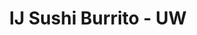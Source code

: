 ---
layout: place
title: "IJ Sushi Burrito - UW"
permalink: /washington/seattle/ij-sushi-burrito-uw.html
stateAbbr: WA
stateName: Washington
cityName: Seattle
seo:
  name: "IJ Sushi Burrito - UW"
  type: Restaurant
  links: null
description: "Looking for sushi in Seattle, Washington? Check out IJ Sushi Burrito - UW for a delightful Japanese dining experience. Enjoy a variety of sushi and other dis..."
place_id: ChIJ4xIgPeQVkFQR2E4YMjoFsJk
photos:
  - name: >-
      places/ChIJ4xIgPeQVkFQR2E4YMjoFsJk/photos/AeeoHcLK4QKFYxhCR4nLw75b5_t2bI7L5p_ymu2N5rfazbV2CRUXLfGkg111tAOGmD1tu4fqtXY73oTffgB_ZoxJy32gtY6aUHJldoiCfMjX6ka5ZHX8QH1852dFz7ojjU7SsoH-m6zcOWV5eG9cPg2shqTk-XGGZjDEAo_WnhryuLnuuc9rn_3axihPK_cvuMpxYj9OSXXaCux8qFZLjGVCiRpW8zSduqPW1QiHyuIF-TaF5OE0_WNTrVoh1Rwdb_i-OpuVIyWQUPIvVsAxcqUucJ8m8AR1UnHrIjTPL8dOmcJcIQ
    widthPx: 1440
    heightPx: 810
    authorAttributions:
      - displayName: IJ Sushi Burrito - UW
        uri: https://maps.google.com/maps/contrib/116801204591056338792
        photoUri: >-
          https://lh3.googleusercontent.com/a-/ALV-UjW1NRoHczP0S24RY1-otAgUcjcsN358V9XsGoUhZliuC73yBDk=s100-p-k-no-mo
    flagContentUri: >-
      https://www.google.com/local/imagery/report/?cb_client=maps_api_places.places_api&image_key=!1e10!2sAF1QipOns8SKU4Gx8UwkFhzgfRedcF9C1iiydOWEdCQW&hl=en-US
    googleMapsUri: >-
      https://www.google.com/maps/place//data=!3m4!1e2!3m2!1sAF1QipOns8SKU4Gx8UwkFhzgfRedcF9C1iiydOWEdCQW!2e10!4m2!3m1!1s0x549015e43d2012e3:0x99b0053a32184ed8
  - name: >-
      places/ChIJ4xIgPeQVkFQR2E4YMjoFsJk/photos/AeeoHcKJngv3sptdRev0SXQE3nuS2Yew1KS1NfMiat7_aenGAM2iGyx33BCE_mEmOhPAgrLNF5sXM272oBA9RFxbJ2_5IBqKBGhoriO83BQyq9WD-XiUk-huR8t4SSb8XYCbDmI17b64AVhameskz5s6XWBKy7Sl1pUFC8eFADlh3DlHjjKa9MlBKvvVtgNCE_OgUa0C_BBf5Q5Af9bNwhpI-zUvI4FdUtOmrqFKNE_RhX_ET4322w3uD3YcndU6ZyCwyTgohEoRCZqjUend3vEXwwHTzKdE-BMqtmxAiHlxgfEuIk0_RaRAF-9AYwoIe7H2LW4A7QTgz6mseSei1VJUrdi6t8Avps3uirs1fwMelgnw4w17CrQQI_CbdrODV2UnHQLLOAvliizf08R9rQ145ZOMqpOtazCPgccOFUyw9AI
    widthPx: 4032
    heightPx: 3024
    authorAttributions:
      - displayName: videofishbowl
        uri: https://maps.google.com/maps/contrib/115623616059859182708
        photoUri: >-
          https://lh3.googleusercontent.com/a-/ALV-UjXmYE2In2MqVfGOR8_zMFEIKOLwh4_o6clm1Qh880VGRLy-VZbPSw=s100-p-k-no-mo
    flagContentUri: >-
      https://www.google.com/local/imagery/report/?cb_client=maps_api_places.places_api&image_key=!1e10!2sCIHM0ogKEICAgID3zpucUQ&hl=en-US
    googleMapsUri: >-
      https://www.google.com/maps/place//data=!3m4!1e2!3m2!1sCIHM0ogKEICAgID3zpucUQ!2e10!4m2!3m1!1s0x549015e43d2012e3:0x99b0053a32184ed8
  - name: >-
      places/ChIJ4xIgPeQVkFQR2E4YMjoFsJk/photos/AeeoHcIOZEu5qUYmGcatJp9mxU7bm9GN8FMvST0luXbtxl6RfQ2ij4tAqO0L2cJqKUKMgwjjC8hRuTiMI67Yp9vLRFtfaA8cjpzGFqREFbnDTVC-0f4GGt6MpMYGtDLqz9zcjT7adbiLenz46ico2JLRexrOQ8fBD7Hbc5regvP85xVg9qtFeSfDKx1xEyjRcIEgBTLsen4tO-ziXbo4XwjHH9lz9ds8gxLs3AZ2Aevez6iRuPd7vr36QU7DUR2PPiDI1DPaPxXwxfD_FaobuzQkvCcwoeJhYGYqN4NZFDyAXyoTHqXmhbqv8aqc3HAfsgZ3_v6Ku0s_xz8fw5R8gEIuJyX2UlgOC0ArhSzcU9oB745JicgQtWP1KAT-eQ_Oi1ddjOoeIiWjVknUTdC9D0Dfr2lVCAWe3pahHoMo2x69jCXeJgpA
    widthPx: 4032
    heightPx: 3024
    authorAttributions:
      - displayName: Sunaina
        uri: https://maps.google.com/maps/contrib/112613758112196536439
        photoUri: >-
          https://lh3.googleusercontent.com/a/ACg8ocKcFpk43KA8y6YdEimjco1-u21f1QSivfSVHDZ622ghIMUMT48=s100-p-k-no-mo
    flagContentUri: >-
      https://www.google.com/local/imagery/report/?cb_client=maps_api_places.places_api&image_key=!1e10!2sCIHM0ogKEICAgICbufrElwE&hl=en-US
    googleMapsUri: >-
      https://www.google.com/maps/place//data=!3m4!1e2!3m2!1sCIHM0ogKEICAgICbufrElwE!2e10!4m2!3m1!1s0x549015e43d2012e3:0x99b0053a32184ed8
  - name: >-
      places/ChIJ4xIgPeQVkFQR2E4YMjoFsJk/photos/AeeoHcLOuTDzFulCw6IWAiF4JKrnUfxW1Yqgom2qmF7y2_qx8mSWybZajWlp7LflmG82u7OkcQxVVLQNXM2A4JAc0MJ-fXmsd99SAY_sMPx_edciFDdNtB6ii0FQX95bk2rLhe9O9WKdslePa2QEN758qzkvXNGS3jiBG9OsQfziwrEvsli12qIRPbNpNFfnC2FwEicQ6VljXKWSq94M0wAE__1pxwJ9Y4E4c30-uTNTVQ3_JChbpgb5yPB7yjoUVxsD6wWDiqlo_K2i7AoUPk0EaMU1HM9xpHpKrtGRNTHTIu7rbJ8IPEA_DnaLBD8A0oHGBsHCWZq9RtNs4POXwwvDbvAVTU8ukt1S7cYA2S4M78P8EP_JVIC3oAr8lXxcbfbkjhxR5a17ydh2nqStABWc-nUnc-1Q1A4r-20ascABQ9tyrQ
    widthPx: 4032
    heightPx: 3024
    authorAttributions:
      - displayName: Sunaina
        uri: https://maps.google.com/maps/contrib/112613758112196536439
        photoUri: >-
          https://lh3.googleusercontent.com/a/ACg8ocKcFpk43KA8y6YdEimjco1-u21f1QSivfSVHDZ622ghIMUMT48=s100-p-k-no-mo
    flagContentUri: >-
      https://www.google.com/local/imagery/report/?cb_client=maps_api_places.places_api&image_key=!1e10!2sCIHM0ogKEICAgICbufrEFw&hl=en-US
    googleMapsUri: >-
      https://www.google.com/maps/place//data=!3m4!1e2!3m2!1sCIHM0ogKEICAgICbufrEFw!2e10!4m2!3m1!1s0x549015e43d2012e3:0x99b0053a32184ed8
  - name: >-
      places/ChIJ4xIgPeQVkFQR2E4YMjoFsJk/photos/AeeoHcI54odHrFZE3CY-H2QvjMOULL0YFmaFHSxgM2bCdRaJzW61dN0x2fVl98xO5NJ5N9RtXaeRl4xAs8t7Zf4O7LZzAQx9kOLYN1pG_E-PwCivMdl8APOrUELR6XcFf0JiTMPAGWpyuKiCBCcDcPxRRzmi9QMGykCG4xAO-dBbkRQNZKzsiwB4NQBdOxiRC-6Z_T0uUVA_hd7jzQ4SLOzoc5m5kpOZxsNItMV7wngVKcsHAvecw9uwt7uFyRSDZR5XAqE7xjeTlog67IH10J7WvuORWTZmVNdsjCrPdp5ii7vUZF3-v0z2xoSEoQg62uJdCE6G67Y20qjIyWpMAWN4YaOjQt7InIqeCQwKKcXi7GrkCscGE76CxKG4Ok-9gbMyQpjlppFZnIzRZ0h8yypfr2d0k9vLVl6ctdqbBU_d06ifWw
    widthPx: 4000
    heightPx: 3000
    authorAttributions:
      - displayName: SparX Johnson
        uri: https://maps.google.com/maps/contrib/107279518715846269929
        photoUri: >-
          https://lh3.googleusercontent.com/a-/ALV-UjWIZ1PCFJdhoRRkN471UUtg1Yosn9T0R2xz7yTAwmi59ekd837M=s100-p-k-no-mo
    flagContentUri: >-
      https://www.google.com/local/imagery/report/?cb_client=maps_api_places.places_api&image_key=!1e10!2sCIHM0ogKEICAgIDbvprFPw&hl=en-US
    googleMapsUri: >-
      https://www.google.com/maps/place//data=!3m4!1e2!3m2!1sCIHM0ogKEICAgIDbvprFPw!2e10!4m2!3m1!1s0x549015e43d2012e3:0x99b0053a32184ed8
  - name: >-
      places/ChIJ4xIgPeQVkFQR2E4YMjoFsJk/photos/AeeoHcJcI04s0_7ACMv-NPDSYo6lSRhC-TqTBvJ19B4_APizp6zeBkafom3w-DoxL_iobC2pK_z0Fxdpif5WQMmp0clqFgaEwajz6J6PE-v3nHGZBG1YOXlcNT74X5qFOdpnlRQxYMTEFUU2t5KD6aECWFjHjaL_Y3ObJoSXtRH63VnzVual5jlUmAeI7ekJZ4Ln0AFchRkQ1OGWRrskloZ5kJQ5D3RenpFKmD5qlJvavnK5DFkVri92vRLKaIQO9qr2uYPAWrAX9dohuuzoLDrZT1ZC0eox5BBJVDvVnsrLKlnRhDkxTR0cnacysDWmhL-CFa6u9Vd9Rl_A6inDIA0UB78Ac5-dcME66c6NfNWS6ksB_BnejzN8qiCVywp7HZYd4vmyUvA157h0WIeaPVGk136D4Pct8plVyqsPMPGhnlTiKTw
    widthPx: 4032
    heightPx: 3024
    authorAttributions:
      - displayName: videofishbowl
        uri: https://maps.google.com/maps/contrib/115623616059859182708
        photoUri: >-
          https://lh3.googleusercontent.com/a-/ALV-UjXmYE2In2MqVfGOR8_zMFEIKOLwh4_o6clm1Qh880VGRLy-VZbPSw=s100-p-k-no-mo
    flagContentUri: >-
      https://www.google.com/local/imagery/report/?cb_client=maps_api_places.places_api&image_key=!1e10!2sCIHM0ogKEICAgICR3teE6wE&hl=en-US
    googleMapsUri: >-
      https://www.google.com/maps/place//data=!3m4!1e2!3m2!1sCIHM0ogKEICAgICR3teE6wE!2e10!4m2!3m1!1s0x549015e43d2012e3:0x99b0053a32184ed8
  - name: >-
      places/ChIJ4xIgPeQVkFQR2E4YMjoFsJk/photos/AeeoHcJob_QRImxpCsDP2lQfykqDe-SqXZ4Gv8nWfJmLvdLZDANTJ2X8c42gN1v3M-c3QPp89_-B_ZSzPCURqFIcpFxXL-0TSDp8PV491cZBifNhOapHGzchpUm5fXO5b1FWWmoZaHNyQx3biYC6VKWqz3sDY8oe-LpUDb9Kuo5t4iGTyVHlJbGoTshxyKhBtTkOWQM8CTFxoRYc564_nVDWoTQemiFLSR2fsEXuuO-Bh56o87BgjFHYFIxXP_-rO7lTFAYzKFveip5mr29pFzm5za7-jTiPy6zfrOLIDaSC3BgMDr47cqgwv_4WFdSBjHEGrUzLDKqTagqIl6yI0QJP7Kc6re3Ay0xToczoRCVK_TWX7TjMZVnHyp7op8DAnQhfPm7cj-6DB3nlwDaaV_6tu_uipVHXqocckhyhfPuYDy65bg
    widthPx: 4032
    heightPx: 3024
    authorAttributions:
      - displayName: Wee Witthawaskul
        uri: https://maps.google.com/maps/contrib/106122158621087155832
        photoUri: >-
          https://lh3.googleusercontent.com/a-/ALV-UjX-vML54LGCMRAL_FRL5SHqaME03iAfJS5wszb1aqQdKuybuIrFzQ=s100-p-k-no-mo
    flagContentUri: >-
      https://www.google.com/local/imagery/report/?cb_client=maps_api_places.places_api&image_key=!1e10!2sCIHM0ogKEICAgICB4q-Dbg&hl=en-US
    googleMapsUri: >-
      https://www.google.com/maps/place//data=!3m4!1e2!3m2!1sCIHM0ogKEICAgICB4q-Dbg!2e10!4m2!3m1!1s0x549015e43d2012e3:0x99b0053a32184ed8
  - name: >-
      places/ChIJ4xIgPeQVkFQR2E4YMjoFsJk/photos/AeeoHcJDjtG_nzbZkMi6dUnQDQEs8pRykCUpFeCI0MHsHF5dteDyB8p85y-3efotUj_NKvoc2ppZwLZrYxl6Kw-oSc9QRYZ5qjskQc9I718QEUAFRMgG-MFmsf7gdQeR8VLioayqUcRY8NOmSWvxInRe4WwxmrCHU0A0KAB_eijBrA_r4uKoXfAA9rLRP5OM7n9U0X0djMVIvBCVWKDsB8FqKF5SYwdAPfcv9KnqsycOuGNVmtbAajNhuCii6Ic2RFe4x_ZQ04i9qaAFlytqrzW50RgMdariqrVSDwRWvqWJz5RL2DyC_e7N4HVTTbXvYh9Gj7j3tGRWc0wJogf1fTgSRne9D5vOrfFh3fnr5h6qF2ZTocMGaAS1ZtnJ3oJnY-o7qLXwZBhf_cVd7qIDz00DTcFbhrMlkVZJXpY6_-NhF-Yniw
    widthPx: 4000
    heightPx: 3000
    authorAttributions:
      - displayName: SparX Johnson
        uri: https://maps.google.com/maps/contrib/107279518715846269929
        photoUri: >-
          https://lh3.googleusercontent.com/a-/ALV-UjWIZ1PCFJdhoRRkN471UUtg1Yosn9T0R2xz7yTAwmi59ekd837M=s100-p-k-no-mo
    flagContentUri: >-
      https://www.google.com/local/imagery/report/?cb_client=maps_api_places.places_api&image_key=!1e10!2sCIHM0ogKEICAgIDbvprJYw&hl=en-US
    googleMapsUri: >-
      https://www.google.com/maps/place//data=!3m4!1e2!3m2!1sCIHM0ogKEICAgIDbvprJYw!2e10!4m2!3m1!1s0x549015e43d2012e3:0x99b0053a32184ed8
  - name: >-
      places/ChIJ4xIgPeQVkFQR2E4YMjoFsJk/photos/AeeoHcKO0XaeVBa9KOu9mKydVmqWBGB9HhlM7a90IeVU7UwBwZkRK_Ds0z0AAvhLwW_vmWSd-mM7OQCaITY4Fd3wuUu8EBUm6Y6QE4fkJxg1840bfFKnIVvCPKo609-TOcKVL1TERSXydqN8mOFWPqyQatwnAz-66HGjN1gcvMSyi6AOSbt1aL_EXcVP4IYSyOBAU7XyOzqTu8z6YueK7RLGT5XEnIZ8jCyk_WcwMMtw3-793lZte4z_oZCnSRc9UnC_eECHKulZI2OQZiefh7KPeI_NzqEcfDvLE2aaLiVchgsxw6QKffqCKYaVNeJBHfTE6mV5qtgh1pccfgzEm8bWBKS_vCHPCBnfLUOdsJpizd6dJwlTTvd84vqh-Ct-qcvnC1q5S1e086Nlq0CZQd5NJv7hf4rIpVvhUHsNLGAL3aRk7mvv
    widthPx: 4032
    heightPx: 3024
    authorAttributions:
      - displayName: Mark Konings
        uri: https://maps.google.com/maps/contrib/107056712198401068597
        photoUri: >-
          https://lh3.googleusercontent.com/a-/ALV-UjVTKRGTT-JzDnZxdVedQD2Dym09QThHR0XSfZBFnhg_D3gPXB-QpA=s100-p-k-no-mo
    flagContentUri: >-
      https://www.google.com/local/imagery/report/?cb_client=maps_api_places.places_api&image_key=!1e10!2sCIHM0ogKEICAgICGgumD7AE&hl=en-US
    googleMapsUri: >-
      https://www.google.com/maps/place//data=!3m4!1e2!3m2!1sCIHM0ogKEICAgICGgumD7AE!2e10!4m2!3m1!1s0x549015e43d2012e3:0x99b0053a32184ed8
  - name: >-
      places/ChIJ4xIgPeQVkFQR2E4YMjoFsJk/photos/AeeoHcJ5TY7hdiBGGBIl0hEUpRjqPlrI4WO5u4c5mcb7RVyFikYvJqql2RjvpcztPh0EAcRU3ou2NWzIGBRf71YKJLXHRE2IH2iOYttKhFsPQea-8OBBDG-0YDv6jBidsQazqNZpntI2HSLU6DEMFs80V5HkG-Jt87N0fOzpMdk_yfW8uNTOi_-pto-4o2qYn_kX53NPrH_vMPJI9X_izybHWFtaeHjSSAWr83SxhFA279jzp75XyXxOFxJVR7tdvXJ_DQx2cirdAkPYjKkA45FG-SeGu7kX1NDtON4MXpg_O3j5Pg
    widthPx: 3024
    heightPx: 4032
    authorAttributions:
      - displayName: IJ Sushi Burrito - UW
        uri: https://maps.google.com/maps/contrib/116801204591056338792
        photoUri: >-
          https://lh3.googleusercontent.com/a-/ALV-UjW1NRoHczP0S24RY1-otAgUcjcsN358V9XsGoUhZliuC73yBDk=s100-p-k-no-mo
    flagContentUri: >-
      https://www.google.com/local/imagery/report/?cb_client=maps_api_places.places_api&image_key=!1e10!2sAF1QipOFa0yYd6tl9lMjmCLDWIuABd2nUCrpXJx9Qsa5&hl=en-US
    googleMapsUri: >-
      https://www.google.com/maps/place//data=!3m4!1e2!3m2!1sAF1QipOFa0yYd6tl9lMjmCLDWIuABd2nUCrpXJx9Qsa5!2e10!4m2!3m1!1s0x549015e43d2012e3:0x99b0053a32184ed8
address: 4141 University Wy NE, Seattle, WA 98105, USA
street: 4141 University Wy NE
city: Seattle
state: WA
zip: '98105'
country: USA
neighborhood: University District
latitude: '47.658108'
longitude: '-122.313426'
accessibility_options:
  wheelchairAccessibleEntrance: true
  wheelchairAccessibleRestroom: true
business_status: OPERATIONAL
name: IJ Sushi Burrito - UW
google_maps_links:
  directionsUri: >-
    https://www.google.com/maps/dir//''/data=!4m7!4m6!1m1!4e2!1m2!1m1!1s0x549015e43d2012e3:0x99b0053a32184ed8!3e0
  placeUri: https://maps.google.com/?cid=11074357231210745560
  writeAReviewUri: >-
    https://www.google.com/maps/place//data=!4m3!3m2!1s0x549015e43d2012e3:0x99b0053a32184ed8!12e1
  reviewsUri: >-
    https://www.google.com/maps/place//data=!4m4!3m3!1s0x549015e43d2012e3:0x99b0053a32184ed8!9m1!1b1
  photosUri: >-
    https://www.google.com/maps/place//data=!4m3!3m2!1s0x549015e43d2012e3:0x99b0053a32184ed8!10e5
primary_type: Japanese Restaurant
opening_hours:
  regular: null
  current: null
secondary_opening_hours:
  regular:
    weekdayDescriptions: null
    type: null
  current:
    weekdayDescriptions: null
    type: null
phone: null
price_level: null
price_range: null
rating: null
rating_count: 0
website: null
reviews: null
parking_options: null
payment_options: null
allow_dogs: null
curbside_pickup: null
delivery: null
dine_in: null
good_for_children: null
good_for_groups: null
good_for_sports: null
live_music: null
menu_for_children: null
outdoor_seating: null
reservable: null
restroom: null
serves_beer: null
serves_breakfast: null
serves_brunch: null
serves_cocktails: null
serves_coffee: null
serves_dinner: null
serves_dessert: null
serves_lunch: null
serves_vegetarian_food: null
serves_wine: null
takeout: null
summary: null

---